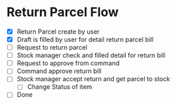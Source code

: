 # Return Parcel Flow

- [x] Return Parcel create by user
- [x] Draft is filled by user for detail return parcel bill
- [ ] Request to  return parcel
- [ ] Stock manager check and filled detail for return bill
- [ ] Request to approve from command
- [ ] Command approve return bill
- [ ] Stock manager accept return and get parcel to stock
  - [ ] Change Status of item
- [ ] Done
